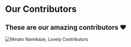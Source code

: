# Our Contributors

## These are our amazing contributors ❤️ 

![Minato Namikaze, Lovely Contributors](https://contrib.rocks/image?repo=The-4th-Hokage/yondaime-hokage)
